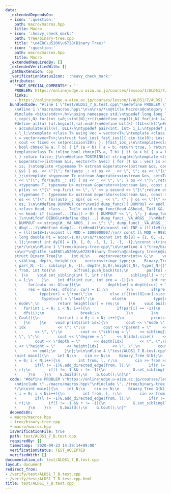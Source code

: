 ```yaml
---
data:
  _extendedDependsOn:
  - icon: ':question:'
    path: macro/macros.hpp
    title: Macro
  - icon: ':heavy_check_mark:'
    path: tree/binary-tree.cpp
    title: "\u4E8C\u5206\u6728(Binary Tree)"
  - icon: ':question:'
    path: macro/macros.hpp
    title: Macro
  _extendedRequiredBy: []
  _extendedVerifiedWith: []
  _pathExtension: cpp
  _verificationStatusIcon: ':heavy_check_mark:'
  attributes:
    '*NOT_SPECIAL_COMMENTS*': ''
    PROBLEM: https://onlinejudge.u-aizu.ac.jp/courses/lesson/1/ALDS1/7/ALDS1_7_B
    links:
    - https://onlinejudge.u-aizu.ac.jp/courses/lesson/1/ALDS1/7/ALDS1_7_B
  bundledCode: "#line 1 \"test/ALDS1_7_B.test.cpp\"\n#define PROBLEM \"https://onlinejudge.u-aizu.ac.jp/courses/lesson/1/ALDS1/7/ALDS1_7_B\"\
    \n#line 1 \"macro/macros.hpp\"\n\n\n\n/*\n@title Macro\n@category template\n*/\n\
    #include <bits/stdc++.h>\nusing namespace std;\ntypedef long long ll;\n#define\
    \ rep(i,N) for(int i=0;i<int(N);++i)\n#define rep1(i,N) for(int i=1;i<int(N);++i)\n\
    #define all(a) (a).begin(),(a).end()\n#define bit(k) (1LL<<(k))\n#define SUM(v)\
    \ accumulate(all(v), 0LL)\n\ntypedef pair<int, int> i_i;\ntypedef pair<ll, ll>\
    \ l_l;\ntemplate <class T> using vec = vector<T>;\ntemplate <class T> using vvec\
    \ = vector<vec<T>>;\nstruct fast_ios{ fast_ios(){ cin.tie(0); ios::sync_with_stdio(false);\
    \ cout << fixed << setprecision(20); }; }fast_ios_;\n\ntemplate<class T> inline\
    \ bool chmax(T& a, T b) { if (a < b) { a = b; return true; } return false; }\n\
    template<class T> inline bool chmin(T& a, T b) { if (a > b) { a = b; return true;\
    \ } return false; }\n\n#define TOSTRING(x) string(#x)\ntemplate <typename T> istream\
    \ &operator>>(istream &is, vector<T> &vec) { for (T &x : vec) is >> x; return\
    \ is; }\ntemplate <typename T> ostream &operator<<(ostream &os, const vector<T>\
    \ &v) { os  << \"[\"; for(auto _: v) os << _ << \", \"; os << \"]\"; return os;\
    \ };\ntemplate <typename T> ostream &operator<<(ostream &os, set<T> &st) { os\
    \ << \"(\"; for(auto _: st) { os << _ << \", \"; } os << \")\";return os;}\ntemplate\
    \ <typename T, typename U> ostream &operator<<(ostream &os, const pair< T, U >&\
    \ p){os << \"{\" <<p.first << \", \" << p.second << \"}\";return os; }\ntemplate\
    \ <typename T, typename U> ostream &operator<<(ostream &os, const map<T, U> &mp){\
    \ os << \"[\"; for(auto _: mp){ os << _ << \", \"; } os << \"]\" << endl; return\
    \ os; }\n\n#define DUMPOUT cerr\nvoid dump_func(){ DUMPOUT << endl; }\ntemplate\
    \ <class Head, class... Tail> void dump_func(Head &&head, Tail &&... tail) { DUMPOUT\
    \ << head; if (sizeof...(Tail) > 0) { DUMPOUT << \", \"; } dump_func(std::move(tail)...);\
    \ }\n\n#ifdef DEBUG\n#define dbg(...) dump_func(__VA_ARGS__)\n#define dump(...)\
    \ DUMPOUT << string(#__VA_ARGS__) << \": \"; dump_func(__VA_ARGS__)\n#else\n#define\
    \ dbg(...)\n#define dump(...)\n#endif\n\nconst int INF = (ll)1e9;\nconst ll INFLL\
    \ = (ll)1e18+1;\nconst ll MOD = 1000000007;\n// const ll MOD = 998244353;\nconst\
    \ long double PI = acos(-1.0);\n\n/*\nconst int dx[8] = {1, 0, -1, 0, 1, -1, -1,\
    \ 1};\nconst int dy[8] = {0, 1, 0, -1, 1, 1, -1, -1};\nconst string dir = \"DRUL\"\
    ;\n*/\n\n\n#line 1 \"tree/binary-tree.cpp\"\n\n\n#line 4 \"tree/binary-tree.cpp\"\
    \n\n/*\n@title \u4E8C\u5206\u6728(Binary Tree)\n@category tree\n@ignore\n*/\n\
    struct Binary_Tree{\n    int N;\n    vector<vector<int>> G;\n    vector<int> par,\
    \ sibling, depth, height;\n    vector<string> type;\n    Binary_Tree(int _N):N(_N),G(_N),\
    \ par(_N, -1), sibling(_N, -1), depth(_N,0),height(_N), type(_N){}\n    void add_directed_edge(int\
    \ from, int to){\n        G[from].push_back(to);\n        par[to] = from;\n  \
    \  }\n    void set_sibling(int l, int r){\n        sibling[l] = r;\n        sibling[r]\
    \ = l;\n    }\n    int dfs(int cur, int pre = -1){\n        int res = 0;\n   \
    \     for(auto nv: G[cur]){\n            depth[nv] = depth[cur] + 1;\n       \
    \     res = max(res, dfs(nv, cur) + 1);\n        }\n        if(pre == -1)\n  \
    \          type[cur] = \"root\";\n        else if((int)G[cur].size() == 0)\n \
    \           type[cur] = \"leaf\";\n        else\n            type[cur] = \"internal\
    \ node\";\n        return height[cur] = res;\n    }\n    void build(){\n     \
    \   for(int i = 0; i < N; i++){\n            if(par[i] == -1){\n             \
    \   dfs(i);\n                break;\n            }\n        }\n    }\n    void\
    \ Cout(){\n        for(int i = 0; i < N; i++){\n            prints(i);\n     \
    \   }\n    }\n    void prints(int idx){\n        cout << \"node \"         <<\
    \ idx              << \": \";\n        cout << \"parent = \"     << par[idx] \
    \        << \", \";\n        cout << \"sibling = \"    << sibling[idx]     <<\
    \ \", \";\n        cout << \"degree = \"     << G[idx].size()    << \", \"; \n\
    \        cout << \"depth = \"      << depth[idx]       << \", \";\n        cout\
    \ << \"height = \"     << height[idx]      << \", \";\n        cout << type[idx]\
    \       << endl;\n    }\n};\n\n\n#line 4 \"test/ALDS1_7_B.test.cpp\"\n/*\n*/\n\
    \nint main(){\n    int N;\n    cin >> N;\n    Binary_Tree G(N);\n    for(int i\
    \ = 0; i < N;i++){\n        int from, l, r;\n        cin >> from >> l >> r;\n\
    \        if(l != -1)G.add_directed_edge(from, l);\n        if(r != -1)G.add_directed_edge(from,\
    \ r);\n        if(l != -1 && r != -1){\n            G.set_sibling(l, r);\n   \
    \     }\n    }\n    G.build();\n    G.Cout();\n}\n"
  code: "#define PROBLEM \"https://onlinejudge.u-aizu.ac.jp/courses/lesson/1/ALDS1/7/ALDS1_7_B\"\
    \n#include \"../macro/macros.hpp\"\n#include \"../tree/binary-tree.cpp\"\n/*\n\
    */\n\nint main(){\n    int N;\n    cin >> N;\n    Binary_Tree G(N);\n    for(int\
    \ i = 0; i < N;i++){\n        int from, l, r;\n        cin >> from >> l >> r;\n\
    \        if(l != -1)G.add_directed_edge(from, l);\n        if(r != -1)G.add_directed_edge(from,\
    \ r);\n        if(l != -1 && r != -1){\n            G.set_sibling(l, r);\n   \
    \     }\n    }\n    G.build();\n    G.Cout();\n}"
  dependsOn:
  - macro/macros.hpp
  - tree/binary-tree.cpp
  - macro/macros.hpp
  isVerificationFile: true
  path: test/ALDS1_7_B.test.cpp
  requiredBy: []
  timestamp: '2020-09-23 14:39:14+09:00'
  verificationStatus: TEST_ACCEPTED
  verifiedWith: []
documentation_of: test/ALDS1_7_B.test.cpp
layout: document
redirect_from:
- /verify/test/ALDS1_7_B.test.cpp
- /verify/test/ALDS1_7_B.test.cpp.html
title: test/ALDS1_7_B.test.cpp
---
```

